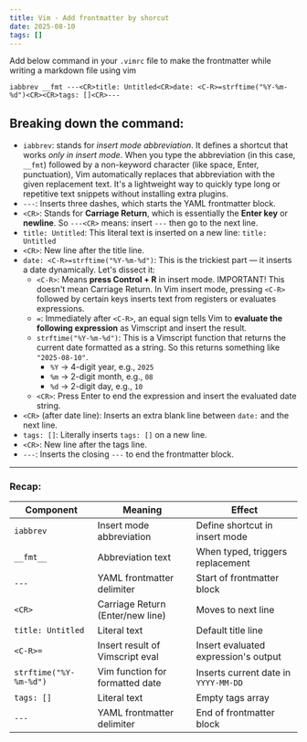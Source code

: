```yaml
---
title: Vim - Add frontmatter by shorcut
date: 2025-08-10
tags: []
---
```


Add below command in your `.vimrc` file to make the frontmatter while writing a markdown file using vim

```vim
iabbrev __fmt ---<CR>title: Untitled<CR>date: <C-R>=strftime("%Y-%m-%d")<CR><CR>tags: []<CR>---
```

## Breaking down the command:

- `iabbrev`: stands for *insert mode abbreviation*. It defines a shortcut that works *only in insert mode*. When you type the abbreviation (in this case, `__fmt`) followed by a non-keyword character (like space, Enter, punctuation), Vim automatically replaces that abbreviation with the given replacement text. It's a lightweight way to quickly type long or repetitive text snippets without installing extra plugins.
- `---`: Inserts three dashes, which starts the YAML frontmatter block.
- `<CR>`: Stands for **Carriage Return**, which is essentially the **Enter key** or **newline**. So `---<CR>` means: insert `---` then go to the next line.
- `title: Untitled`: This literal text is inserted on a new line: `title: Untitled`
- `<CR>`: New line after the title line.
- `date: <C-R>=strftime("%Y-%m-%d")`: This is the trickiest part — it inserts a date dynamically. Let's dissect it:
  - `<C-R>`: Means **press Control + R** in insert mode. IMPORTANT! This doesn't mean Carriage Return. In Vim insert mode, pressing `<C-R>` followed by certain keys inserts text from registers or evaluates expressions.
  - `=`: Immediately after `<C-R>`, an equal sign tells Vim to **evaluate the following expression** as Vimscript and insert the result.
  - `strftime("%Y-%m-%d")`: This is a Vimscript function that returns the current date formatted as a string. So this returns something like `"2025-08-10"`.
    - `%Y` → 4-digit year, e.g., `2025`
    - `%m` → 2-digit month, e.g., `08`
    - `%d` → 2-digit day, e.g., `10`
  - `<CR>`: Press Enter to end the expression and insert the evaluated date string.
- `<CR>` (after date line): Inserts an extra blank line between `date:` and the next line.
- `tags: []`: Literally inserts `tags: []` on a new line.
- `<CR>`: New line after the tags line.
- `---`: Inserts the closing `---` to end the frontmatter block.

---

### Recap:

| Component              | Meaning                          | Effect                               |
| ---------------------- | -------------------------------- | ------------------------------------ |
| `iabbrev`              | Insert mode abbreviation         | Define shortcut in insert mode       |
| `__fmt__`              | Abbreviation text                | When typed, triggers replacement     |
| `---`                  | YAML frontmatter delimiter       | Start of frontmatter block           |
| `<CR>`                 | Carriage Return (Enter/new line) | Moves to next line                   |
| `title: Untitled`      | Literal text                     | Default title line                   |
| `<C-R>=`               | Insert result of Vimscript eval  | Insert evaluated expression's output |
| `strftime("%Y-%m-%d")` | Vim function for formatted date  | Inserts current date in `YYYY-MM-DD` |
| `tags: []`             | Literal text                     | Empty tags array                     |
| `---`                  | YAML frontmatter delimiter       | End of frontmatter block             |

